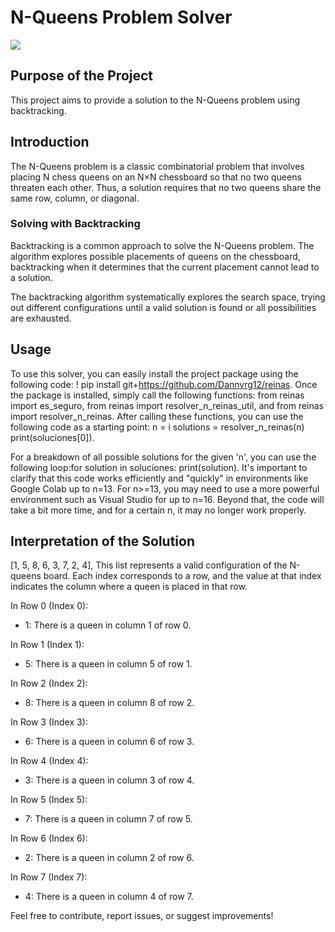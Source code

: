 # N-Queens Problem Solver

![](http://github.com/Dannvrg12/reinas/blob/main/reinas/reinas.jpeg)

## Purpose of the Project

This project aims to provide a solution to the N-Queens problem using backtracking.

## Introduction

The N-Queens problem is a classic combinatorial problem that involves placing N chess queens on an N×N chessboard so that no two queens threaten each other. Thus, a solution requires that no two queens share the same row, column, or diagonal.

### Solving with Backtracking

Backtracking is a common approach to solve the N-Queens problem. The algorithm explores possible placements of queens on the chessboard, backtracking when it determines that the current placement cannot lead to a solution.

The backtracking algorithm systematically explores the search space, trying out different configurations until a valid solution is found or all possibilities are exhausted.

## Usage

To use this solver, you can easily install the project package using the following code: ! pip install git+https://github.com/Dannvrg12/reinas. Once the package is installed, simply call the following functions: from reinas import es_seguro, from reinas import resolver_n_reinas_util, and from reinas import resolver_n_reinas. After calling these functions, you can use the following code as a starting point: n = i solutions = resolver_n_reinas(n) print(soluciones[0]).

For a breakdown of all possible solutions for the given 'n', you can use the following loop:for solution in soluciones:
    print(solution).
    It's important to clarify that this code works efficiently and "quickly" in environments like Google Colab up to n=13. For n>=13, you may need to use a more powerful environment such as Visual Studio for up to n=16. Beyond that, the code will take a bit more time, and for a certain n, it may no longer work properly.

 ## Interpretation of the Solution 
    
 [1, 5, 8, 6, 3, 7, 2, 4], This list represents a valid configuration of the N-queens board. Each index corresponds to a row, and the value at that index indicates the column where a queen is placed in that row.

In Row 0 (Index 0):

- 1: There is a queen in column 1 of row 0.

In Row 1 (Index 1):

- 5: There is a queen in column 5 of row 1.

In Row 2 (Index 2):

- 8: There is a queen in column 8 of row 2.

In Row 3 (Index 3):

- 6: There is a queen in column 6 of row 3.

In Row 4 (Index 4):

- 3: There is a queen in column 3 of row 4.

In Row 5 (Index 5):

- 7: There is a queen in column 7 of row 5.

In Row 6 (Index 6):

- 2: There is a queen in column 2 of row 6.

In Row 7 (Index 7):

- 4: There is a queen in column 4 of row 7.




Feel free to contribute, report issues, or suggest improvements!
